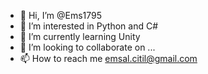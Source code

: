- 👋 Hi, I’m @Ems1795
- 👀 I’m interested in Python and C#
- 🌱 I’m currently learning Unity
- 💞️ I’m looking to collaborate on ...
- 📫 How to reach me emsal.citil@gmail.com

<!---
Ems1795/Ems1795 is a ✨ special ✨ repository because its `README.md` (this file) appears on your GitHub profile.
You can click the Preview link to take a look at your changes.
--->
